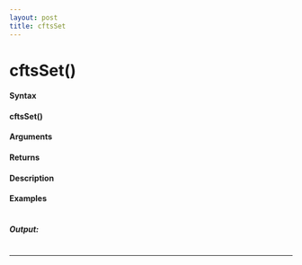 ```yaml
---
layout: post
title: cftsSet
---
```


# cftsSet()


#### Syntax

#### cftsSet()

#### Arguments

#### Returns

#### Description

#### Examples

```

```

##### Output:

```

```

---